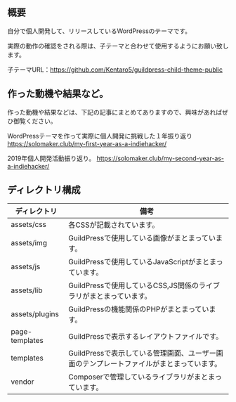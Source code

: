 ## 概要
自分で個人開発して、リリースしているWordPressのテーマです。

実際の動作の確認をされる際は、子テーマと合わせて使用するようにお願い致します。

子テーマURL：https://github.com/Kentaro5/guildpress-child-theme-public

## 作った動機や結果など。

作った動機や結果などは、下記の記事にまとめてありますので、興味があればぜひ御覧ください。

WordPressテーマを作って実際に個人開発に挑戦した１年振り返り
https://solomaker.club/my-first-year-as-a-indiehacker/

2019年個人開発活動振り返り。
https://solomaker.club/my-second-year-as-a-indiehacker/

## ディレクトリ構成

|  ディレクトリ  | 備考 |
| ---- | ---- |
|  assets/css  |  各CSSが記載されています。  |
|  assets/img  |  GuildPressで使用している画像がまとまっています。  |
|  assets/js  |  GuildPressで使用しているJavaScriptがまとまっています。  |
|  assets/lib  |  GuildPressで使用しているCSS,JS関係のライブラリがまとまっています。  |
|  assets/plugins  |  GuildPressの機能関係のPHPがまとまっています。  |
|  page-templates  |  GuildPressで表示するレイアウトファイルです。  |
|  templates  |  GuildPressで表示している管理画面、ユーザー画面のテンプレートファイルがまとまっています。  |
|  vendor  |  Composerで管理しているライブラリがまとまっています。  |
